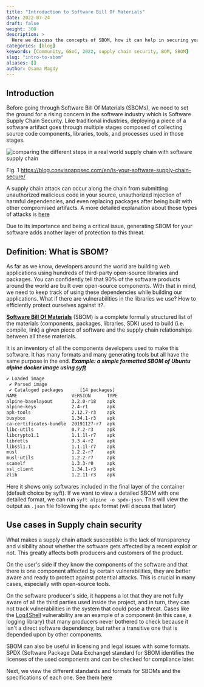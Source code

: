 ```yaml
---
title: "Introduction to Software Bill Of Materials"
date: 2022-07-24
draft: false
weight: 300
description: >
  Here we discuss the concepts of SBOM, how it can help in securing your software.
categories: [blog]
keywords: [Community, GSoC, 2022, supply chain security, BOM, SBOM]
slug: "intro-to-sbom"
aliases: []
author: Osama Magdy
---
```


## Introduction

Before going through Software Bill Of Materials (SBOMs), we need to set the ground for a rising concern in the software industry which is Software Supply Chain Security.
Like traditional industries, deploying a piece of a software artifact goes through multiple stages composed of collecting source code components, libraries, tools, and processes used in those stages.

![comparing the different steps in a real world supply chain with software supply chain](/images/sbom-guide/supply-chain.png)

Fig. 1 <https://blog.convisoappsec.com/en/is-your-software-supply-chain-secure/>

A supply chain attack can occur along the chain from submitting unauthorized malicious code in your source, unauthorized injection of harmful dependencies, and even replacing packages after being built with other compromised artifacts.
A more detailed explanation about those types of attacks is [here](https://slsa.dev/spec/v0.1/threats)

Due to its importance and being a critical issue, generating SBOM for your software adds another layer of protection to this threat.

## Definition: What is SBOM?

As far as we know, developers around the world are building web applications using hundreds of third-party open-source libraries and packages. You can confidently tell that 90% of the software products around the world are built over open-source components. With that in mind, we need to keep track of using these dependencies while building our applications. What if there are vulnerabilities in the libraries we use? How to efficiently protect ourselves against it?.

**[Software Bill Of Materials](https://en.wikipedia.org/wiki/Software_supply_chain#:~:text=Software%20vendors%20often,could%20harm%20them.)** (SBOM) is a complete formally structured list of the materials (components, packages, libraries, SDK) used to build (i.e. compile, link) a given piece of software and the supply chain relationships between all these materials.

It is an inventory of all the components developers used to make this software. It has many formats and many generating tools but all have the same purpose in the end.
***Example: a simple formatted SBOM of Ubuntu alpine docker image using [syft](https://anchore.com/sbom/how-to-generate-an-sbom-with-free-open-source-tools/)***

``` bash
✔ Loaded image  
 ✔ Parsed image  
 ✔ Cataloged packages      [14 packages]
NAME                    VERSION      TYPE 
alpine-baselayout       3.2.0-r18    apk   
alpine-keys             2.4-r1       apk   
apk-tools               2.12.7-r3    apk   
busybox                 1.34.1-r3    apk   
ca-certificates-bundle  20191127-r7  apk   
libc-utils              0.7.2-r3     apk   
libcrypto1.1            1.1.1l-r7    apk   
libretls                3.3.4-r2     apk   
libssl1.1               1.1.1l-r7    apk   
musl                    1.2.2-r7     apk   
musl-utils              1.2.2-r7     apk   
scanelf                 1.3.3-r0     apk   
ssl_client              1.34.1-r3    apk   
zlib                    1.2.11-r3    apk

```

Here it shows only softwares included in the final layer of the container (default choice by syft). If we want to view a detailed SBOM with one detailed format, we can run `syft alpine -o spdx-json`. This will view the output as `.json` file following the `spdx` format (will discuss that later)

## Use cases in Supply chain security

What makes a supply chain attack susceptible is the lack of transparency and visibility about whether the software gets affected by a recent exploit or not. This greatly affects both producers and customers of the product.

On the user's side if they know the components of the software and that there is one component affected by certain vulnerabilities, they are better aware and ready to protect against potential attacks. This is crucial in many cases, especially with open-source tools.

On the software producer's side, it happens a lot that they are not fully aware of all the third parties used inside the project, and in turn, they can not track vulnerabilities in the system that could pose a threat. Cases like the [Log4Shell](https://snyk.io/blog/log4shell-in-a-nutshell/) vulnerability are an example of a component (in this case, a logging library) that many producers never bothered to check because it isn't a direct software dependency, but rather a transitive one that is depended upon by other components.

SBOM can also be useful in licensing and legal issues with some formats. SPDX (Software Package Data Exchange) standard for SBOM identifies the licenses of the used components and can be checked for compliance later.

Next, we view the different standards and formats for SBOMs and the specifications of each one. See them [here](/blog/2022/07/24/sbom-formats)
